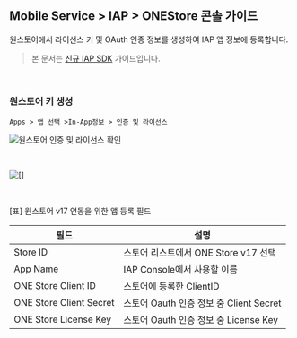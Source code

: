 ## Mobile Service > IAP > ONEStore 콘솔 가이드

원스토어에서 라이선스 키 및 OAuth 인증 정보를 생성하여 IAP 앱 정보에 등록합니다.

> 본 문서는 [신규 IAP SDK](http://docs.toast.com/ko/TOAST/ko/toast-sdk/overview/) 가이드입니다.
<br>




### 원스토어 키 생성
```
Apps > 앱 선택 >In-App정보 > 인증 및 라이선스
```
![원스토어 인증 및 라이선스 확인](http://static.toastoven.net/prod_iap/iap_52.PNG)

<br>

![[]](http://static.toastoven.net/prod_iap/iap-console-onestore-edit.png)

<br>

[표] 원스토어 v17 연동을 위한 앱 등록 필드

| 필드         | 설명                             |
| ------------- | ------------------------------ |
| Store ID     | 스토어 리스트에서 ONE Store v17 선택|
| App Name      | IAP Console에서 사용할 이름|
| ONE Store Client ID | 스토어에 등록한 ClientID |
| ONE Store Client Secret | 스토어 Oauth 인증 정보 중 Client Secret |
| ONE Store License Key | 스토어 Oauth 인증 정보 중 License Key|

